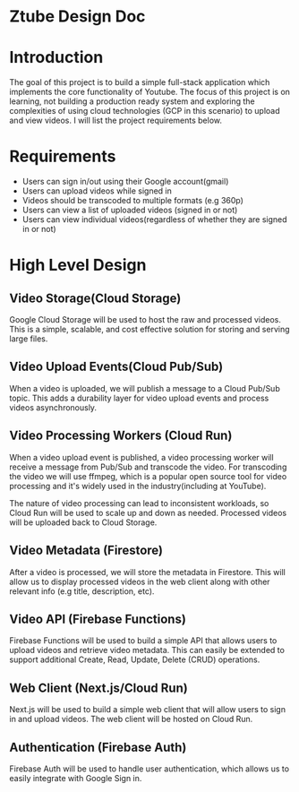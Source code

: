 # Ztube Design Doc

# Introduction

The goal of this project is to build a simple full-stack application which implements the core functionality of Youtube. The focus of this project is on learning, not building a production ready system and exploring the complexities of using cloud technologies (GCP in this scenario) to upload and view videos. I will list the project requirements below.

# Requirements

- Users can sign in/out using their Google account(gmail)
- Users can upload videos while signed in
- Videos should be transcoded to multiple formats (e.g 360p)
- Users can view a list of uploaded videos (signed in or not)
- Users can view individual videos(regardless of whether they are signed in or not)

# High Level Design

## Video Storage(Cloud Storage)

Google Cloud Storage will be used to host the raw and processed videos. This is a simple, scalable, and cost effective solution for storing and serving large files.

## Video Upload Events(Cloud Pub/Sub)

When a video is uploaded, we will publish a message to a Cloud Pub/Sub topic. This adds a durability layer for video upload events and process videos asynchronously.

## Video Processing Workers (Cloud Run)

When a video upload event is published, a video processing worker will receive a message from Pub/Sub and transcode the video. For transcoding the video we will use ffmpeg, which is a popular open source tool for video processing and it's widely used in the industry(including at YouTube).

The nature of video processing can lead to inconsistent workloads, so Cloud Run will be used to scale up and down as needed. Processed videos will be uploaded back to Cloud Storage.

## Video Metadata (Firestore)

After a video is processed, we will store the metadata in Firestore. This will allow us to display processed videos in the web client along with other relevant info (e.g title, description, etc).

## Video API (Firebase Functions)

Firebase Functions will be used to build a simple API that allows users to upload videos and retrieve video metadata. This can easily be extended to support additional Create, Read, Update, Delete (CRUD) operations.

## Web Client (Next.js/Cloud Run)

Next.js will be used to build a simple web client that will allow users to sign in and upload videos. The web client will be hosted on Cloud Run.

## Authentication (Firebase Auth)

Firebase Auth will be used to handle user authentication, which allows us to easily integrate with Google Sign in.
